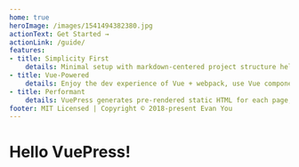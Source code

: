 ```yaml
---
home: true
heroImage: /images/1541494382380.jpg
actionText: Get Started →
actionLink: /guide/
features:
- title: Simplicity First
    details: Minimal setup with markdown-centered project structure helps you focus on writing.
- title: Vue-Powered
    details: Enjoy the dev experience of Vue + webpack, use Vue components in markdown, and develop custom themes with Vue.
- title: Performant
    details: VuePress generates pre-rendered static HTML for each page, and runs as an SPA once a page is loaded.
footer: MIT Licensed | Copyright © 2018-present Evan You
---
```

# Hello VuePress!
